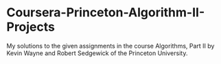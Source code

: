 # Coursera-Princeton-Algorithm-II-Projects
My solutions to the given assignments in the course Algorithms, Part II by Kevin Wayne and Robert Sedgewick of the Princeton University.

